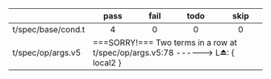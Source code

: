 <table align="center">
    <thead>
        <tr><th></th><th>pass</th><th>fail</th><th>todo</th><th>skip</th></tr>
    </thead>
    <tbody>
        <tr align="center"><td align="left">t/spec/base/cond.t</td><td>4</td><td>0</td><td>0</td><td>0</td></tr>
        <tr><td>t/spec/op/args.v5</td><td colspan="4">===SORRY!===
Two terms in a row
at t/spec/op/args.v5:78
------> L&#x23CF;: { local2 }</td></tr>
    </tbody>
</table>
